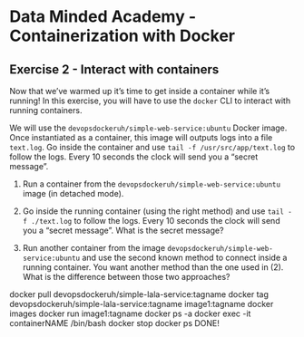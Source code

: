 # Data Minded Academy - Containerization with Docker
## Exercise 2 - Interact with containers

Now that we’ve warmed up it’s time to get inside a container while it’s running! In this exercise, 
you will have to use the `docker` CLI to interact with running containers.

We will use the `devopsdockeruh/simple-web-service:ubuntu` Docker image. Once instantiated as a container,
this image will outputs logs into a file `text.log`. Go inside the container and use `tail -f /usr/src/app/text.log` to 
follow the logs. Every 10 seconds the clock will send you a “secret message”.

1. Run a container from the `devopsdockeruh/simple-web-service:ubuntu` image (in detached mode).

2. Go inside the running container (using the right method) and use `tail -f ./text.log` to follow 
the logs. Every 10 seconds the clock will send you a “secret message”. What is the secret message? 

3. Run another container from the image `devopsdockeruh/simple-web-service:ubuntu` and use the 
second known method to connect inside a running container. You want another method than the one used in (2). 
What is the difference between those two approaches?

docker pull devopsdockeruh/simple-lala-service:tagname
docker tag devopsdockeruh/simple-lala-service:tagname image1:tagname
docker images
docker run image1:tagname
docker ps -a
docker exec -it containerNAME /bin/bash
docker stop
docker ps
DONE!
